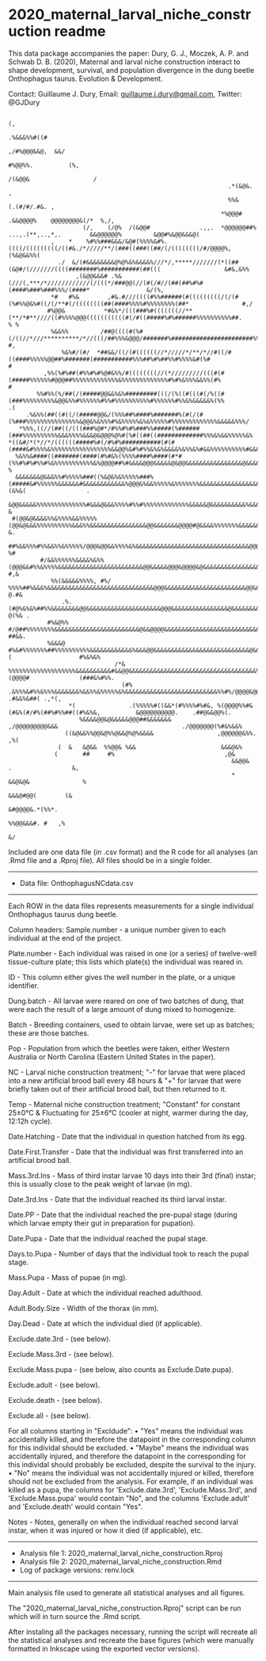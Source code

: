 # 2020_maternal_larval_niche_construction readme

This data package accompanies the paper:
Dury, G. J., Moczek, A. P. and Schwab D. B. (2020), Maternal and larval niche construction interact to shape development, survival, and 
population divergence in the dung beetle Onthophagus taurus. Evolution & Development.

Contact: Guillaume J. Dury, Email: guillaume.j.dury@gmail.com, Twitter: @GJDury
                                                                                                                                                      
                                                                             (,                                                                       
                                                                           .%&&&%%#((#                                                                
                                                                        ,/#%@@@&&@,  &&/                                                              
                                                                        #%@@%%.          (%,                                                          
                                                                     /(&@@&                  /                                                        
                                                                  .*(&@&.                      ,                                                      
                                                                  %%&                                     (.(#/#/.#&. ,                               
                                                                *%@@@#                                 .&&@@@@%    @@@@@@@@&(/*  %,/,                 
                         (/,    (/@%  /(&@@#              .,,.  *@@@@@@##%     ...,.(**,..,*,.        &&@@@@@@%         &@@#%&@@&&&@(                 
                ,    *    %#%%###&&&/&@#(%%%%&#%.((((/(((((((((/((#&./*/////**/(###((###((##/(/((((((((/#/@@@@%,             (%&@&&%%(                
                  ./  &/(#&&&&&&&&@%@%&%&&&&%///*/,*****///////(*((##(&@#/(///////((((########%###########(##(((                  &#&,&%%             
                       ,(&@@&&&# .%&   (///(,***/*////////////(/(((*/###@@(//(#(/#//(##(##%#%#(####%###%###%%%/(####*                &/(%,            
                *#   #%&        ,#&.#///((((#%%######(#(((((((((/(/(#(%#%%@&%#((/(/**#(/((((((((##(####%%%%#%%%%%%%%(##*               #,/            
               #%@@&           *#&%*/(((###%#(((((((//**(**/*#**////((#%%%%@@@(((((((((((#(/#((#####%#%######%%%%%%%%%%##.              % %           
                %&&%%         /##@((((#(%#(/((//*///**********/*//(((/##%%%&@@@/#######%#######################%%###&%&#%#%               #,          
                   %&%#/(#/  *##&&/((/(#((((((//*/////*/**/*//#((/#((####%%%%%@@##%#######(###########%%%##%#%##%%#%%%%&#(%#              #           
              ,%%(%#%##(#%%#%#%@#&%%/#((((((((//(*/////////(((#(#(#####%%%%%%#@@@##%%%%%%%%%%%%%&%%%%%%%%%%%%%#%#%&%%%&&%%(#%             #           
            %%#%%(%/##(/(#####@@&&%&%#########(((/(%((#(((#(/%((#(###%%%%%%%%%&@@&%%#%%%%%%#%%#%%%%%%%%%%#%%%%%%#%%&%&&&&&%(%%           .(           
         .%&%%(##((#((/(#####@@&/(%%%##%####%#######%(#(/(#(%###%%%%%%%%%%%%%%%&@@&%&%%%#%&%%%%%&%&%%%%%#%%%%%%%%%%%%%&&&&&%%%/                       
       *%%%,((//(##((/(((###%@#*/#%%#%#%###%%#####(%######(###%%%%%%%%%%&&&%%%%&&&@&@@@%@%#(%#((##((#############%%%&%&&%%%%%&%                       
    *((&#/*(*//*/((((((#####%#(/#%#%###########(#(#(####&#%%%%&%%%%%%%%%%%%%%%%%&&@@%&#%#%%&%&%&&&&%&%%&%#&&%%%%%%%%%%#&&&&&%&%,                      
      %&%%&####((#######(####(#%#&%(%%%%####%####(#*#(%%#%#%#%%#%&%%%%%%%%%%%&%@@@@##%#&&&&@@@&&&&&@&@@&&&&&&&&&&&&&&&&@&&&&%&%,                %     
      &&&&&&&@&&&%%#%%%%%###((%&@&%&%%%%%###%(#####&#%%%%%%&&&&&&#&&&&&&&&&&&&%@@@&%&&%%%%%&%%%%%%%&&&&&&&&&&&&&&&&&&&&&&&(&%&(                 .     
       &@@&&&&&%%%%%%%%%%%%%%#&&&@&&&%%%%#%%#%%%%%%%%%%%%%&&&&&@&&&&&&&&&&%&&&@@@@@&&&&&&&&&&&&&&&&&&&&&&&&&&&&&&&&&%%&&&&%&&&%                  &    
     #(@@&@&&&&%%&%%%%&&%%%%%(@@&@&&&%%%%%%%%%%&&&%%&&&&&&&&&&&&&&&&@@&&&&&&&@@@@#@&&&&%%%%%%%&&&&&&&&&&&&&&&&&&&&&&&&&&&%%%&%                   &.   
         ##%&&%%%#%%&&%%&%%%%%/@@@&@@&&%%%%&%&&&&&&&&&&&&&&&&&&&&&&&&&&&&&&&&@@@%@@&@&@@&@&@@@@@@&&&&&&&&&&&&&&&&&&&&&&&&##&%%                   %#   
             #/&&%%%%%%&&&&%&%%(@@@&&#%%&%%%%&&&&&&&&&&&&&&&&&&&&&&&&@@&&&&&@@@&@@@@&@&&&&&&&&&&&&&&&&&&&&&&&&&&&&&&&&&&%&&%.                  #,&    
                %%(&&&&&%%%%, #%/ %%%%##%&&&%&&&&&&&&&&&&&&&&&&&&&&&&&&&&&&@@@&&&&&&&&&&&&&&&&&&&&&&&@@&&&&&&&&&&&&&&&&%&%%                   @.#&    
                   .%.         (#@%&%&%##%%&&&&&&&&@@&&&&&&&&&&&&&&&&&&&&&@@@&&&&&&&&&&&&&&&&@&&&&&&&&&&&@&&&&&&&&&&&&%%&,                   @(%& .   
               #%&@%%           #/@##%%%%%%%%&&&&&&&&&&&&&&&&&&&&&&&&@&&@@@@&&&&&&&&&&&&&&&&&&&&&&&&&&&&&&&&&&&&&&&&&%&%                    ##&&.     
               %&&&@             #%&#%%%%%%%##%%%%%%%%%%&&&&&&&&&&&&%&&&@@&&&&&&&&&&&&&&&&&&&&&&&&&&&@&&&&&&&&&&&&&&&(                   #%&%&%       
                                  /*& %%%%%%%%%%%%%%%%%%%&&&&&&&&&&#&&@@&&&&&&&&&&&&&&&&&&&&&&&&&&&&&&&&&&&&%%%@&(@@@@#              (###&%#%%.       
                                    (#%    .&%%%&#%%&%%%&&&&&&&%&&%%&%%%%%&%&&&&&&&&&&&&&&&&&&&&&&&&&&%%#%/@@@@&@@@@@@@#         .#&&%&##( .,*(,      
                     *(               .(%%%%%#((&&*(#%%%%#%#&, %(@@@@%%#&(#&%(#/#%(##%#%%##((#%&%&,          &@@@@@@@@@@.    .##@&&@@%(.              
                        %&&&&@@&@&&&&&@@@##&&&&&&&            ,/@@@@@@@@@&&&                                   ./@@@@@@@(%#&%&&%                      
                    ((&@&&%%@@&@%%@&&@%@%&&&&                  ,@@@@@@&%%.                                            ,%(                             
                  (  &   &@&&  %%@@& %&&                        &&&@&%                                                                                
                 (       ##     #%                               ,@&                                                                                  
                                                                   &&@@&  .                 &,                                                        
                                                                   * &&@&@&               %                                                           
                                                                       &&&@#@@(        (&                                                             
                                                                          &#@@@@&.*(%%*.                                                              
                                                                           %%@@&&&#. #   ,%                                                           
                                                                            &/                                                                        
                                                                                                                                                      
Included are one data file (in .csv format) and the R code for all analyses (an .Rmd file and a .Rproj file). 
All files should be in a single folder.

*************************************************************
* Data file: OnthophagusNCdata.csv
*************************************************************
Each ROW in the data files represents measurements for a single individual Onthophagus taurus dung beetle.

Column headers:
Sample.number - a unique number given to each individual at the end of the project.

Plate.number - Each individual was raised in one (or a series) of twelve-well tissue-culture plate; this lists which plate(s) the individual was reared in.

ID - This column either gives the well number in the plate, or a unique identifier.

Dung.batch - All larvae were reared on one of two batches of dung, that were each the result of a large amount of dung mixed to homogenize.

Batch - Breeding containers, used to obtain larvae, were set up as batches; these are those batches.

Pop - Population from which the beetles were taken, either Western Australia or North Carolina (Eastern United States in the paper).

NC - Larval niche construction treatment; "-" for larvae that were placed into a new artificial brood ball every 48 hours & "+" for larvae that were briefly taken out of their artificial brood ball, but then returned to it.

Temp - Maternal niche construction treatment; "Constant" for constant 25±0°C & Fluctuating for 25±6°C (cooler at night, warmer during the day, 12:12h cycle).

Date.Hatching - Date that the individual in question hatched from its egg.

Date.First.Transfer - Date that the individual was first transferred into an artificial brood ball.

Mass.3rd.Ins - Mass of third instar larvae 10 days into their 3rd (final) instar; this is usually close to the peak weight of larvae (in mg).

Date.3rd.Ins - Date that the individual reached its third larval instar.

Date.PP - Date that the individual reached the pre-pupal stage (during which larvae empty their gut in preparation for pupation).

Date.Pupa - Date that the individual reached the pupal stage.

Days.to.Pupa - Number of days that the individual took to reach the pupal stage. 

Mass.Pupa - Mass of pupae (in mg).

Day.Adult - Date at which the individual reached adulthood.

Adult.Body.Size - Width of the thorax (in mm).

Day.Dead - Date at which the individual died (if applicable).

Exclude.date.3rd - (see below).

Exclude.Mass.3rd - (see below).

Exclude.Mass.pupa - (see below, also counts as Exclude.Date.pupa).

Exclude.adult - (see below).

Exclude.death - (see below).

Exclude.all - (see below).

For all columns starting in "Excldude": 
• "Yes" means the individual was accidentally killed, and therefore the datapoint in the corresponding column for this individal should be excluded.
• "Maybe" means the individual was accidentally injured, and therefore the datapoint in the corresponding for this individal should probably be excluded, despite the survival to the injury.
• "No" means the individual was not accidentally injured or killed, therefore should not be excluded from the analysis.
For example, if an individual was killed as a pupa, the columns for 'Exclude.date.3rd', 'Exclude.Mass.3rd', and 'Exclude.Mass.pupa' would contain "No", and the columns 'Exclude.adult' and 'Exclude.death' would contain "Yes".

Notes - Notes, generally on when the individual reached second larval instar, when it was injured or how it died (if applicable), etc.

*************************************************************
* Analysis file 1: 2020_maternal_larval_niche_construction.Rproj
* Analysis file 2: 2020_maternal_larval_niche_construction.Rmd
* Log of package versions: renv.lock
*************************************************************

Main analysis file used to generate all statistical analyses and all figures.

The "2020_maternal_larval_niche_construction.Rproj" script can be run which will in turn source the .Rmd script.

After instaling all the packages necessary, running the script will recreate all the statistical analyses and recreate the base figures (which were manually formatted in Inkscape using the exported vector versions).
